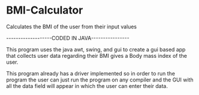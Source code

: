 # BMI-Calculator
Calculates the BMI of the user from their input values

-------------------CODED IN JAVA----------------

This program uses the java awt, swing, and gui to create a gui based app that collects user data regarding their BMI gives a Body mass index of the user.

This program already has a driver implemented so in order to run the program the user can just run the program on any compiler and the GUI with all the data field will appear in which the user can enter their data.

